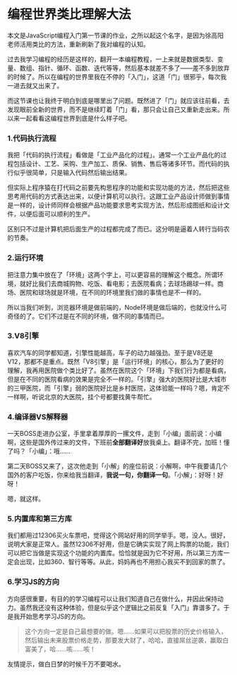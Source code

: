 # 编程世界类比理解大法

本文是JavaScript编程入门第一节课的作业，之所以起这个名字，是因为徐高阳老师活用类比的方法，重新刷新了我对编程的认知。

过去我学习编程的经历是这样的，翻开一本编程教程，一上来就是数据类型、变量、数组、指针、循环、函数、迭代等等，然后基本就差不多了——差不多到放弃的时候了。所以在编程的世界里我在不停的「入门」，这道「门」很邪乎，每次我一进去就又出来了。

而这节课也让我终于明白到底是哪里出了问题。既然进了「门」就应该往前看，去发现眼前全新的世界，而不是继续盯着「门」看，那只会让自己又重新走出来。所以来一起看看这编程世界到底是什么样子吧。

### 1.代码执行流程

我把「代码的执行流程」看做是「工业产品化的过程」。通常一个工业产品化的过程包括设计、工艺、采购、生产加工、质保、销售、售后等诸多环节。而代码的执行似乎很简单，只是输入代码然后输出结果。

但实际上程序猿在打代码之前要先构思程序的功能和实现功能的方法，然后把这些思考用代码的方式表达出来，以便计算机可以执行。这跟工业产品设计师做到事情是一样的，设计师同样会根据产品功能要求思考实现方法，然后形成图纸和设计文件，以便后面可以顺利的生产。

区别只不过是计算机把后面生产的过程都完成了而已。这分明是逼着人转行当码农的节奏。

### 2.运行环境

把注意力集中放在了「环境」这两个字上，可以更容易的理解这个概念。所谓环境，就好比我们去商城购物、吃饭、看电影；去医院看病；去球场踢球一样。商场、医院和球场就是环境，在不同的环境里我们做的事情也是不一样的。

所以当我们听到，浏览器环境是做前端的，Node环境是做后端的，也就没什么可奇怪的了。它们不过是在不同的环境，做不同的事情而已。

### 3.V8引擎

喜欢汽车的同学都知道，引擎性能越高，车子的动力越强劲。至于是V8还是V12，那都不是重点。既然「V8引擎」是「运行环境」的核心，那么为了更好的理解，我再用医院做个类比好了。虽然在医院这个「环境」下我们行为都是看病，但是在不同的医院看病的效果是完全不一样的。「引擎」强大的医院好比是大城市的三甲医院，而「引擎」弱的医院好比是乡村医院，这体验能一样吗？嗯，肯定不一样啊，听说北京的大医院，挂个号都要找黄牛帮忙。

### 4.编译器VS解释器

一天BOSS走进办公室，手里拿着厚厚的一摞文件，走到「小编」面前说：小编啊，这些是国外传过来的文件，下班前**全部翻译好**放我桌上。翻译不完，加班！懂了吗？「小编」：哦……

第二天BOSS又来了，这次他走到「小解」的座位前说：小解啊，中午我要请几个国外的客户吃饭，你来给我当翻译，**我说一句，你翻译一句**。「小解」：好呀！好呀！

嗯，就这样。

### 5.内置库和第三方库

我们都用过12306买火车票吧，觉得这个网站好用的同学举手。嗯，没人。很好，说明大家是正常人。虽然12306不好用，但是它确实实现了网上购票的功能，我们可以把它当做是实现这个功能的内置库。恰恰就是因为它不好用，所以第三方库一定会出现，比如360、智行等等。从此，妈妈再也不用担心我买不到回家的票了。

### 6.学习JS的方向

方向感很重要，有目的的学习编程可以让我们知道自己在做什么，并因此保持动力。虽然我还没有这种体验，但是似乎这个逻辑比之前反复「入门」靠谱多了。于是我开始思考学习JS的方向。

> 这个方向一定是自己最想要的做。嗯……如果可以把股票的历史价格输入，然后输出未来股票价格走势，那要发大财了，哈哈，直接屌丝逆袭，赢取白富美了，哈……咳……咳！

友情提示，做白日梦的时候千万不要喝水。
